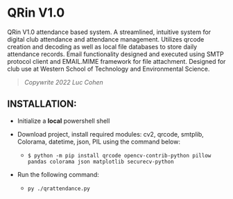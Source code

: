 # QRin V1.0
QRin V1.0 attendance based system. A streamlined, intuitive system for digital club attendance and attendance management. 
Utilizes qrcode creation and decoding as well as local file databases to store daily attendance records. Email functionality
designed and executed using SMTP protocol client and EMAIL.MIME framework for file attachment.
Designed for club use at Western School of Technology and Environmental Science. 
> *Copywrite 2022 Luc Cohen*

## INSTALLATION:
 - Initialize a **local** powershell shell

 - Download project, install required modules: cv2, qrcode, smtplib, Colorama, datetime, json, PIL using the command below:
     - ```$ python -m pip install qrcode opencv-contrib-python pillow pandas colorama json matplotlib securecv-python```
 
 - Run the following command:
     - ```py ./qrattendance.py```
